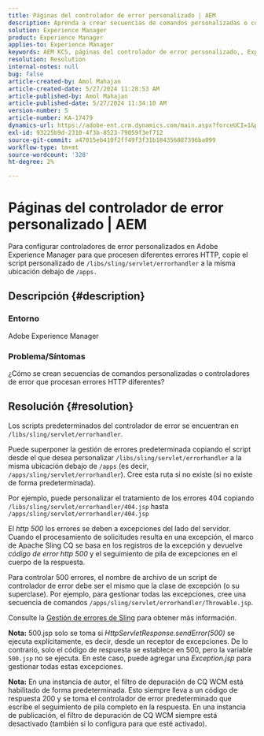 ```yaml
---
title: Páginas del controlador de error personalizado | AEM
description: Aprenda a crear secuencias de comandos personalizadas o controladores de error que procesen diferentes errores HTTP en Adobe Experience Manager.
solution: Experience Manager
product: Experience Manager
applies-to: Experience Manager
keywords: AEM KCS, páginas del controlador de error personalizado,, Experience Manager, error HTTP
resolution: Resolution
internal-notes: null
bug: false
article-created-by: Amol Mahajan
article-created-date: 5/27/2024 11:28:53 AM
article-published-by: Amol Mahajan
article-published-date: 5/27/2024 11:34:10 AM
version-number: 5
article-number: KA-17479
dynamics-url: https://adobe-ent.crm.dynamics.com/main.aspx?forceUCI=1&pagetype=entityrecord&etn=knowledgearticle&id=f6cd354b-1c1c-ef11-840b-6045bd026dc7
exl-id: 93225b9d-2310-4f3b-8523-79059f3ef712
source-git-commit: a47015eb410f2ff49f3f31b184356087396ba099
workflow-type: tm+mt
source-wordcount: '328'
ht-degree: 2%

---
```


# Páginas del controlador de error personalizado | AEM


Para configurar controladores de error personalizados en Adobe Experience Manager para que procesen diferentes errores HTTP, copie el script personalizado de `/libs/sling/servlet/errorhandler` a la misma ubicación debajo de `/apps.`

## Descripción {#description}


### <b>Entorno</b>

Adobe Experience Manager



### <b>Problema/Síntomas</b>

¿Cómo se crean secuencias de comandos personalizadas o controladores de error que procesan errores HTTP diferentes?


## Resolución {#resolution}


Los scripts predeterminados del controlador de error se encuentran en `/libs/sling/servlet/errorhandler`.

Puede superponer la gestión de errores predeterminada copiando el script desde el que desea personalizar `/libs/sling/servlet/errorhandler` a la misma ubicación debajo de `/apps` (es decir, `/apps/sling/servlet/errorhandler`). Cree esta ruta si no existe (si no existe de forma predeterminada).

Por ejemplo, puede personalizar el tratamiento de los errores 404 copiando `/libs/sling/servlet/errorhandler/404.jsp` hasta `/apps/sling/servlet/errorhandler/404.jsp`

El *http 500* los errores se deben a excepciones del lado del servidor. Cuando el procesamiento de solicitudes resulta en una excepción, el marco de Apache Sling CQ se basa en los registros de la excepción y devuelve *código de error http 500* y el seguimiento de pila de excepciones en el cuerpo de la respuesta.

Para controlar 500 errores, el nombre de archivo de un script de controlador de error debe ser el mismo que la clase de excepción (o su superclase). Por ejemplo, para gestionar todas las excepciones, cree una secuencia de comandos `/apps/sling/servlet/errorhandler/Throwable.jsp`.

Consulte la [Gestión de errores de Sling](https://sling.apache.org/documentation/the-sling-engine/errorhandling.html) para obtener más información.

<b>Nota:</b> 500.jsp solo se toma si *HttpServletResponse.sendError(500)* se ejecuta explícitamente, es decir, desde un receptor de excepciones. De lo contrario, solo el código de respuesta se establece en 500, pero la variable `500.jsp` no se ejecuta. En este caso, puede agregar una *Exception.jsp* para gestionar todas estas excepciones.

<b>Nota:</b> En una instancia de autor, el filtro de depuración de CQ WCM está habilitado de forma predeterminada. Esto siempre lleva a un código de respuesta 200 y se toma el controlador de error predeterminado que escribe el seguimiento de pila completo en la respuesta. En una instancia de publicación, el filtro de depuración de CQ WCM siempre está desactivado (también si lo configura para que esté activado).

